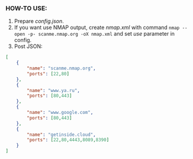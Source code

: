 ### HOW-TO USE:
1. Prepare _config.json_.
2. If you want use NMAP output, create _nmap.xml_ with command `nmap --open -p- scanme.nmap.org -oX nmap.xml` and set _use_ parameter in config.
3. Post JSON:
```json
[
	{
		"name": "scanme.nmap.org",
		"ports": [22,80]
	},
	{
		"name": "www.ya.ru",
		"ports": [80,443]
	},
	{
		"name": "www.google.com",
		"ports": [80,443]
	},
	{
		"name": "getinside.cloud",
		"ports": [22,80,4443,8089,8390]
	}
]
```